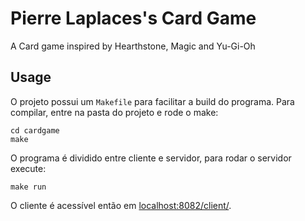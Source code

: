 # Pierre Laplaces's Card Game

A Card game inspired by Hearthstone, Magic and Yu-Gi-Oh

## Usage

O projeto possui um `Makefile` para facilitar a build do programa.
Para compilar, entre na pasta do projeto e rode o make:
```
cd cardgame
make
```

O programa é dividido entre cliente e servidor, para rodar o servidor execute:
```
make run
```
O cliente é acessível então em [localhost:8082/client/](http://localhost:8082/client/).
